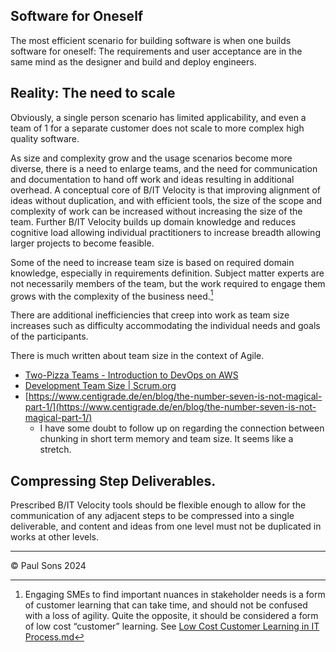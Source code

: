## Software for Oneself

The most efficient scenario for building software is when one builds software for oneself: The requirements and user acceptance are in the same mind as the designer and build and deploy engineers.

## Reality: The need to scale

Obviously, a single person scenario has limited applicability, and even a team of 1 for a separate customer does not scale to more complex high quality software.

As size and complexity grow and the usage scenarios become more diverse, there is a need to enlarge teams, and the need for communication and documentation to hand off work and ideas resulting in additional overhead.  A conceptual core of B/IT Velocity is that improving alignment of ideas without duplication, and with efficient tools, the size of the scope and complexity of work can be increased without increasing the size of the team.  Further  B/IT Velocity builds up domain knowledge and reduces cognitive load allowing individual practitioners to increase breadth allowing larger projects to become feasible.   

Some of the need to increase team size is based on required domain knowledge, especially in requirements definition.  Subject matter experts are not necessarily members of the team, but the work required to engage them grows with the complexity of the business need.[^1]  
     
There are additional inefficiencies that creep into work as team size increases such as difficulty accommodating the individual needs and goals of the participants.

There is much written about team size in the context of Agile.

* [Two-Pizza Teams \- Introduction to DevOps on AWS](https://docs.aws.amazon.com/whitepapers/latest/introduction-devops-aws/two-pizza-teams.html)   
* [Development Team Size | Scrum.org](https://www.scrum.org/forum/scrum-forum/5759/development-team-size)  
* [https://www.centigrade.de/en/blog/the-number-seven-is-not-magical-part-1/](https://www.centigrade.de/en/blog/the-number-seven-is-not-magical-part-1/)    
  * I have some doubt to follow up on regarding the connection between chunking in short term memory and team size.  It seems like a stretch.

## Compressing Step Deliverables.

Prescribed B/IT Velocity tools should be flexible enough to allow for the communication of any adjacent steps to be compressed into a single deliverable, and content and ideas from one level must not be duplicated in works at other levels. 

[^1]:  Engaging SMEs to find important nuances in stakeholder needs is a form of customer learning that can take time, and should not be confused with a loss of agility.  Quite the opposite, it should be considered a form of low cost “customer” learning.  See [Low Cost Customer Learning in IT Process.md](LowCostCustomerLearningInITProcess.md) 

---

© Paul Sons 2024